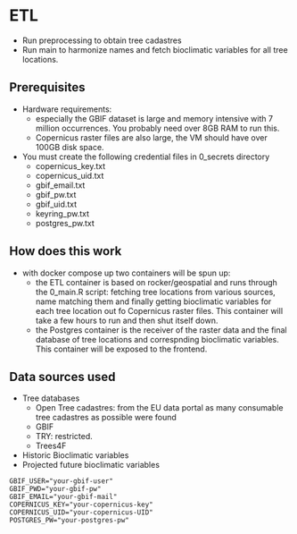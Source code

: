 # ETL

* Run preprocessing to obtain tree cadastres 
* Run main to harmonize names and fetch bioclimatic variables for all tree locations. 

## Prerequisites

* Hardware requirements: 
  * especially the GBIF dataset is large and memory intensive with 7 million occurrences. You probably need over 8GB RAM to run this. 
  * Copernicus raster files are also large, the VM should have over 100GB disk space. 
* You must create the following credential files in 0_secrets directory
  * copernicus_key.txt
  * copernicus_uid.txt
  * gbif_email.txt
  * gbif_pw.txt
  * gbif_uid.txt
  * keyring_pw.txt
  * postgres_pw.txt
  
## How does this work

* with docker compose up two containers will be spun up: 
  * the ETL container is based on rocker/geospatial and runs through the 0_main.R script: fetching tree locations from various sources, name matching them and finally getting bioclimatic variables for each tree location out fo Copernicus raster files. This container will take a few hours to run and then shut itself down. 
  * the Postgres container is the receiver of the raster data and the final database of tree locations and correspnding bioclimatic variables. This container will be exposed to the frontend. 

## Data sources used

* Tree databases
  * Open Tree cadastres: from the EU data portal as many consumable tree cadastres as possible were found
  * GBIF
  * TRY: restricted. 
  * Trees4F
* Historic Bioclimatic variables
* Projected future bioclimatic variables

```
GBIF_USER="your-gbif-user"
GBIF_PWD="your-gbif-pw"
GBIF_EMAIL="your-gbif-mail"
COPERNICUS_KEY="your-copernicus-key"
COPERNICUS_UID="your-copernicus-UID"
POSTGRES_PW="your-postgres-pw"

```